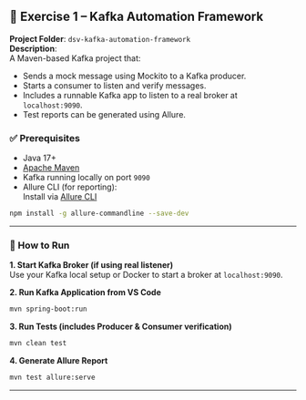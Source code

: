 ## 📁 Exercise 1 – Kafka Automation Framework

**Project Folder**: `dsv-kafka-automation-framework`  
**Description**:  
A Maven-based Kafka project that:
- Sends a mock message using Mockito to a Kafka producer.
- Starts a consumer to listen and verify messages.
- Includes a runnable Kafka app to listen to a real broker at `localhost:9090`.
- Test reports can be generated using Allure.

### ✅ Prerequisites

- Java 17+
- [Apache Maven](https://maven.apache.org/download.cgi)
- Kafka running locally on port `9090`
- Allure CLI (for reporting):  
  Install via [Allure CLI](https://docs.qameta.io/allure/#_installing_a_commandline)

```bash
npm install -g allure-commandline --save-dev
```

---

### 🚀 How to Run

**1. Start Kafka Broker (if using real listener)**  
Use your Kafka local setup or Docker to start a broker at `localhost:9090`.

**2. Run Kafka Application from VS Code**

```bash
mvn spring-boot:run
```

**3. Run Tests (includes Producer & Consumer verification)**

```bash
mvn clean test
```

**4. Generate Allure Report**

```bash
mvn test allure:serve
```

---

